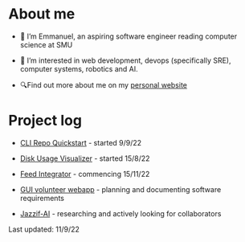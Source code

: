 # About me
- 👋 I’m Emmanuel, an aspiring software engineer reading computer science at SMU

- 👀 I’m interested in web development, devops (specifically SRE), computer systems, robotics and AI. 

- 🔍Find out more about me on my [personal website](https://emmaneugene.github.io)

# Project log

- [CLI Repo Quickstart](https://github.com/emmaneugene/cli-repo-quickstart) - started 9/9/22

- [Disk Usage Visualizer](https://github.com/emmaneugene/disk-usage-visualizer) - started 15/8/22

- [Feed Integrator](https//github.com/emmaneugene/feed-integrator) - commencing 15/11/22

- [GUI volunteer webapp](https://github.com/Ground-Up-Initiative) - planning and documenting software requirements

- [Jazzif-AI](https://github.com/emmaneugene/Jazzif-AI) - researching and actively looking for collaborators

Last updated: 11/9/22

<!---
emmaneugene/emmaneugene is a ✨ special ✨ repository because its `README.md` (this file) appears on your GitHub profile.
You can click the Preview link to take a look at your changes.
--->
